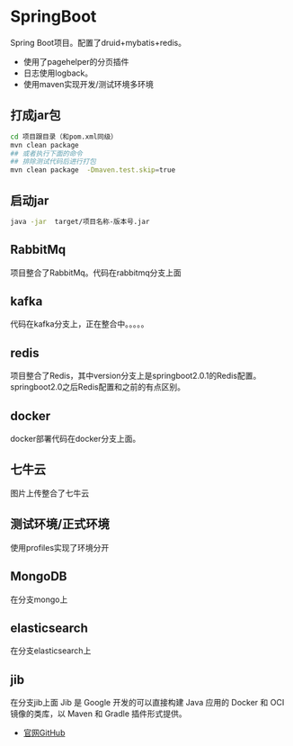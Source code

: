 # SpringBoot
Spring Boot项目。配置了druid+mybatis+redis。
- 使用了pagehelper的分页插件
- 日志使用logback。
- 使用maven实现开发/测试环境多环境
## 打成jar包
```bash
cd 项目跟目录（和pom.xml同级）
mvn clean package
## 或者执行下面的命令
## 排除测试代码后进行打包
mvn clean package  -Dmaven.test.skip=true
```
## 启动jar
```bash
java -jar  target/项目名称-版本号.jar
```
## RabbitMq
项目整合了RabbitMq。代码在rabbitmq分支上面
## kafka
代码在kafka分支上，正在整合中。。。。。
## redis
项目整合了Redis，其中version分支上是springboot2.0.1的Redis配置。springboot2.0之后Redis配置和之前的有点区别。
## docker
docker部署代码在docker分支上面。
## 七牛云
图片上传整合了七牛云
## 测试环境/正式环境
使用profiles实现了环境分开
## MongoDB
在分支mongo上
## elasticsearch
在分支elasticsearch上
## jib
在分支jib上面
Jib 是 Google 开发的可以直接构建 Java 应用的 Docker 和 OCI 镜像的类库，以 Maven 和 Gradle 插件形式提供。
- [官网GitHub](https://github.com/GoogleContainerTools/jib)